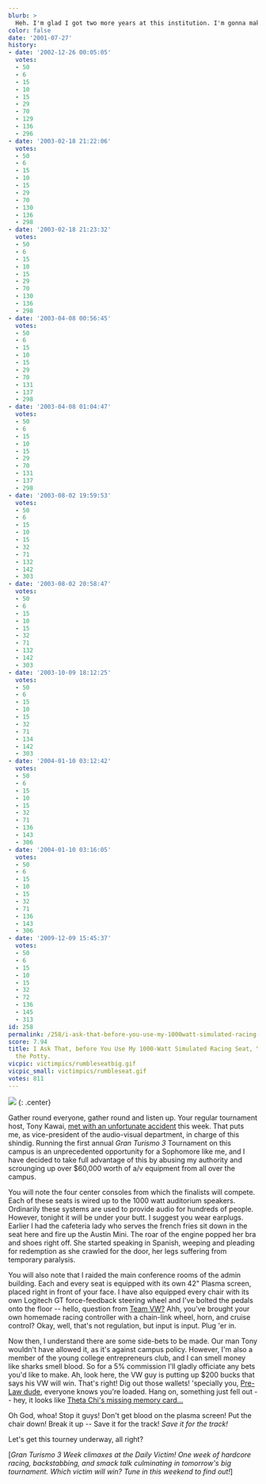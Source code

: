 ```yaml
---
blurb: >
  Heh. I'm glad I got two more years at this institution. I'm gonna make BANK.
color: false
date: '2001-07-27'
history:
- date: '2002-12-26 00:05:05'
  votes:
  - 50
  - 6
  - 15
  - 10
  - 15
  - 29
  - 70
  - 129
  - 136
  - 296
- date: '2003-02-18 21:22:06'
  votes:
  - 50
  - 6
  - 15
  - 10
  - 15
  - 29
  - 70
  - 130
  - 136
  - 298
- date: '2003-02-18 21:23:32'
  votes:
  - 50
  - 6
  - 15
  - 10
  - 15
  - 29
  - 70
  - 130
  - 136
  - 298
- date: '2003-04-08 00:56:45'
  votes:
  - 50
  - 6
  - 15
  - 10
  - 15
  - 29
  - 70
  - 131
  - 137
  - 298
- date: '2003-04-08 01:04:47'
  votes:
  - 50
  - 6
  - 15
  - 10
  - 15
  - 29
  - 70
  - 131
  - 137
  - 298
- date: '2003-08-02 19:59:53'
  votes:
  - 50
  - 6
  - 15
  - 10
  - 15
  - 32
  - 71
  - 132
  - 142
  - 303
- date: '2003-08-02 20:58:47'
  votes:
  - 50
  - 6
  - 15
  - 10
  - 15
  - 32
  - 71
  - 132
  - 142
  - 303
- date: '2003-10-09 18:12:25'
  votes:
  - 50
  - 6
  - 15
  - 10
  - 15
  - 32
  - 71
  - 134
  - 142
  - 303
- date: '2004-01-10 03:12:42'
  votes:
  - 50
  - 6
  - 15
  - 10
  - 15
  - 32
  - 71
  - 136
  - 143
  - 306
- date: '2004-01-10 03:16:05'
  votes:
  - 50
  - 6
  - 15
  - 10
  - 15
  - 32
  - 71
  - 136
  - 143
  - 306
- date: '2009-12-09 15:45:37'
  votes:
  - 50
  - 6
  - 15
  - 10
  - 15
  - 32
  - 72
  - 136
  - 145
  - 313
id: 258
permalink: /258/i-ask-that-before-you-use-my-1000watt-simulated-racing-seat-you-please-use-the-potty/
score: 7.94
title: I Ask That, before You Use My 1000-Watt Simulated Racing Seat, You Please Use
  the Potty.
vicpic: victimpics/rumbleseatbig.gif
vicpic_small: victimpics/rumbleseat.gif
votes: 811
---
```


![](img/graphics/gt3week.png)
{: .center}

Gather round everyone, gather round and listen up. Your regular
tournament host, Tony Kawai, [met with an unfortunate
accident](%ARTICLE[256]%) this week. That puts me, as vice-president
of the audio-visual department, in charge of this shindig. Running the
first annual *Gran Turismo 3* Tournament on this campus is an
unprecedented opportunity for a Sophomore like me, and I have decided to
take full advantage of this by abusing my authority and scrounging up
over $60,000 worth of a/v equipment from all over the campus.

You will note the four center consoles from which the finalists will
compete. Each of these seats is wired up to the 1000 watt auditorium
speakers. Ordinarily these systems are used to provide audio for
hundreds of people. However, tonight it will be under your butt. I
suggest you wear earplugs. Earlier I had the cafeteria lady who serves
the french fries sit down in the seat here and fire up the Austin Mini.
The roar of the engine popped her bra and shoes right off. She started
speaking in Spanish, weeping and pleading for redemption as she crawled
for the door, her legs suffering from temporary paralysis.

You will also note that I raided the main conference rooms of the admin
building. Each and every seat is equipped with its own 42" Plasma
screen, placed right in front of your face. I have also equipped every
chair with its own Logitech GT force-feedback steering wheel and I've
bolted the pedals onto the floor -- hello, question from [Team
VW?](%ARTICLE[255]%) Ahh, you've brought your own homemade racing
controller with a chain-link wheel, horn, and cruise control? Okay,
well, that's not regulation, but input is input. Plug 'er in.

Now then, I understand there are some side-bets to be made. Our man Tony
wouldn't have allowed it, as it's against campus policy. However, I'm
also a member of the young college entrepreneurs club, and I can smell
money like sharks smell blood. So for a 5% commission I'll gladly
officiate any bets you'd like to make. Ah, look here, the VW guy is
putting up $200 bucks that says his VW will win. That's right! Dig out
those wallets! 'specially you, [Pre-Law dude](%ARTICLE[257]%),
everyone knows you're loaded. Hang on, something just fell out -- hey,
it looks like [Theta Chi's missing memory card...](%ARTICLE[254]%)

Oh God, whoa! Stop it guys! Don't get blood on the plasma screen! Put
the chair down! Break it up -- Save it for the track! *Save it for the
track!*

Let's get this tourney underway, all right?

\[*Gran Turismo 3 Week climaxes at the Daily Victim! One week of
hardcore racing, backstabbing, and smack talk culminating in tomorrow's
big tournament. Which victim will win? Tune in this weekend to find
out!*\]